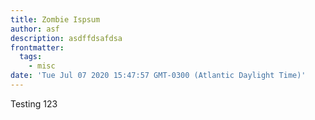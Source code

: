 ```yaml
---
title: Zombie Ispsum
author: asf
description: asdffdsafdsa
frontmatter:
  tags:
    - misc
date: 'Tue Jul 07 2020 15:47:57 GMT-0300 (Atlantic Daylight Time)'
---
```

Testing 123